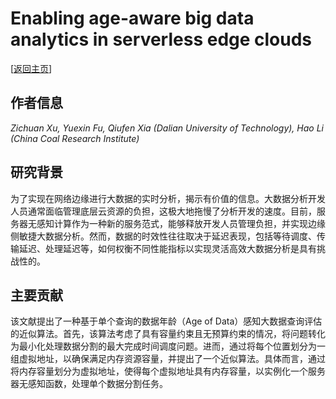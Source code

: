 # Enabling age-aware big data analytics in serverless edge clouds

\[[返回主页](../../README.md)\]

## 作者信息
*Zichuan Xu, Yuexin Fu, Qiufen Xia (Dalian University of Technology), Hao Li (China Coal Research Institute)*

## 研究背景
为了实现在网络边缘进行大数据的实时分析，揭示有价值的信息。大数据分析开发人员通常面临管理底层云资源的负担，这极大地拖慢了分析开发的速度。目前，服务器无感知计算作为一种新的服务范式，能够释放开发人员管理负担，并实现边缘侧敏捷大数据分析。然而，数据的时效性往往取决于延迟表现，包括等待调度、传输延迟、处理延迟等，如何权衡不同性能指标以实现灵活高效大数据分析是具有挑战性的。

## 主要贡献
该文献提出了一种基于单个查询的数据年龄（Age of Data）感知大数据查询评估的近似算法。首先，该算法考虑了具有容量约束且无预算约束的情况，将问题转化为最小化处理数据分割的最大完成时间调度问题。进而，通过将每个位置划分为一组虚拟地址，以确保满足内存资源容量，并提出了一个近似算法。具体而言，通过将内存容量划分为虚拟地址，使得每个虚拟地址具有内存容量，以实例化一个服务器无感知函数，处理单个数据分割任务。